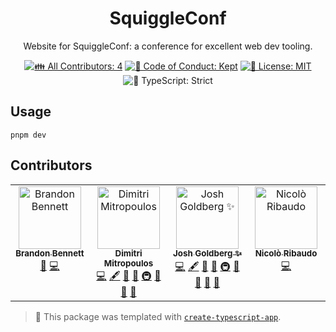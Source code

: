 <h1 align="center">SquiggleConf</h1>

<p align="center">Website for SquiggleConf: a conference for excellent web dev tooling.</p>

<p align="center">
	<!-- prettier-ignore-start -->
	<!-- ALL-CONTRIBUTORS-BADGE:START - Do not remove or modify this section -->
	<a href="#contributors" target="_blank"><img alt="👪 All Contributors: 4" src="https://img.shields.io/badge/%F0%9F%91%AA_all_contributors-4-21bb42.svg" /></a>
<!-- ALL-CONTRIBUTORS-BADGE:END -->
	<!-- prettier-ignore-end -->
	<a href="https://github.com/JoshuaKGoldberg/SquiggleConf/blob/main/.github/CODE_OF_CONDUCT.md" target="_blank"><img alt="🤝 Code of Conduct: Kept" src="https://img.shields.io/badge/%F0%9F%A4%9D_code_of_conduct-kept-21bb42" /></a>
	<a href="https://github.com/JoshuaKGoldberg/SquiggleConf/blob/main/LICENSE.md" target="_blank"><img alt="📝 License: MIT" src="https://img.shields.io/badge/%F0%9F%93%9D_license-MIT-21bb42.svg"></a>
	<img alt="💪 TypeScript: Strict" src="https://img.shields.io/badge/%F0%9F%92%AA_typescript-strict-21bb42.svg" />
</p>

## Usage

```shell
pnpm dev
```

## Contributors

<!-- spellchecker: disable -->
<!-- ALL-CONTRIBUTORS-LIST:START - Do not remove or modify this section -->
<!-- prettier-ignore-start -->
<!-- markdownlint-disable -->
<table>
  <tbody>
    <tr>
      <td align="center" valign="top" width="14.28%"><a href="https://github.com/Offroaders123"><img src="https://avatars.githubusercontent.com/u/65947371?v=4?s=100" width="100px;" alt="Brandon Bennett"/><br /><sub><b>Brandon Bennett</b></sub></a><br /><a href="#ideas-offroaders123" title="Ideas, Planning, & Feedback">🤔</a> <a href="https://github.com/SquiggleTools/SquiggleConf/commits?author=offroaders123" title="Code">💻</a></td>
      <td align="center" valign="top" width="14.28%"><a href="https://github.com/dimitropoulos"><img src="https://avatars.githubusercontent.com/u/15232461?v=4?s=100" width="100px;" alt="Dimitri Mitropoulos"/><br /><sub><b>Dimitri Mitropoulos</b></sub></a><br /><a href="https://github.com/SquiggleTools/SquiggleConf/commits?author=dimitropoulos" title="Code">💻</a> <a href="#content-dimitropoulos" title="Content">🖋</a> <a href="https://github.com/SquiggleTools/SquiggleConf/commits?author=dimitropoulos" title="Documentation">📖</a> <a href="#ideas-dimitropoulos" title="Ideas, Planning, & Feedback">🤔</a> <a href="#infra-dimitropoulos" title="Infrastructure (Hosting, Build-Tools, etc)">🚇</a> <a href="#maintenance-dimitropoulos" title="Maintenance">🚧</a> <a href="#projectManagement-dimitropoulos" title="Project Management">📆</a> <a href="#tool-dimitropoulos" title="Tools">🔧</a></td>
      <td align="center" valign="top" width="14.28%"><a href="http://www.joshuakgoldberg.com/"><img src="https://avatars.githubusercontent.com/u/3335181?v=4?s=100" width="100px;" alt="Josh Goldberg ✨"/><br /><sub><b>Josh Goldberg ✨</b></sub></a><br /><a href="https://github.com/SquiggleTools/SquiggleConf/commits?author=JoshuaKGoldberg" title="Code">💻</a> <a href="#content-JoshuaKGoldberg" title="Content">🖋</a> <a href="https://github.com/SquiggleTools/SquiggleConf/commits?author=JoshuaKGoldberg" title="Documentation">📖</a> <a href="#ideas-JoshuaKGoldberg" title="Ideas, Planning, & Feedback">🤔</a> <a href="#infra-JoshuaKGoldberg" title="Infrastructure (Hosting, Build-Tools, etc)">🚇</a> <a href="#maintenance-JoshuaKGoldberg" title="Maintenance">🚧</a> <a href="#projectManagement-JoshuaKGoldberg" title="Project Management">📆</a> <a href="#tool-JoshuaKGoldberg" title="Tools">🔧</a> <a href="https://github.com/SquiggleTools/SquiggleConf/issues?q=author%3AJoshuaKGoldberg" title="Bug reports">🐛</a></td>
      <td align="center" valign="top" width="14.28%"><a href="https://nicr.dev"><img src="https://avatars.githubusercontent.com/u/7000710?v=4?s=100" width="100px;" alt="Nicolò Ribaudo"/><br /><sub><b>Nicolò Ribaudo</b></sub></a><br /><a href="https://github.com/SquiggleTools/SquiggleConf/commits?author=nicolo-ribaudo" title="Code">💻</a></td>
    </tr>
  </tbody>
</table>

<!-- markdownlint-restore -->
<!-- prettier-ignore-end -->

<!-- ALL-CONTRIBUTORS-LIST:END -->
<!-- spellchecker: enable -->

<!-- You can remove this notice if you don't want it 🙂 no worries! -->

> 💙 This package was templated with [`create-typescript-app`](https://github.com/JoshuaKGoldberg/create-typescript-app).
